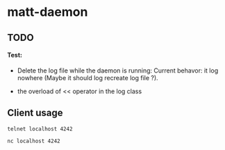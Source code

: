 # matt-daemon

## TODO

#### Test:
- Delete the log file while the daemon is running: Current behavor: it log nowhere (Maybe it should log recreate log file ?).

- the overload of << operator in the log class
## Client usage

```bash
telnet localhost 4242
```

```bash
nc localhost 4242
```

